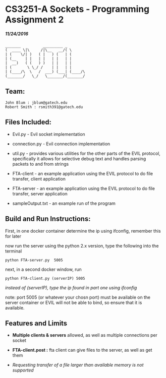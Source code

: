 
# CS3251-A Sockets - Programming Assignment 2
##### 11/24/2016

~~~~
_______          _________ _       
(  ____ \|\     /|\__   __/( \      
| (    \/| )   ( |   ) (   | (      
| (__    | |   | |   | |   | |      
|  __)   ( (   ) )   | |   | |      
| (       \ \_/ /    | |   | |      
| (____/\  \   /  ___) (___| (____/\
(_______/   \_/   \_______/(_______/
~~~~

## Team:
    John Blum : jblum@gatech.edu
    Robert Smith : rsmith391@gatech.edu






## Files Included:

 * Evil.py - Evil socket implementation

 * connection.py - Evil connection implementation

 * util.py - provides various utilities for the other parts of the EVIL protocol,
    specifically it allows for selective debug text and handles parsing packets to and from strings

 * FTA-client - an example application using the EVIL protocol to do file transfer, client application

 * FTA-server - an example application using the EVIL protocol to do file transfer, server application

 * sampleOutput.txt - an example run of the program 


## Build and Run Instructions:
First, in one docker container determine the ip using ifconfig, remember this for later

now run the server using the python 2.x version, type the following into the terminal

    python FTA-server.py  5005 

next, in a second docker window, run

    python FTA-client.py (serverIP) 5005
*instead of (serverIP), type the ip found in part one using ifconfig*

note: port 5005 (or whatever your chosn port) must be available on the server container or EVIL will not be able to bind, so ensure that it is available.

## Features and Limits

- **Multiple clients & servers** allowed, as well as multiple connections per socket

- **FTA-client.post :** fta client can give files to the server, as well as get them

- *Requesting transfer of a file larger than available memory is not supported*

